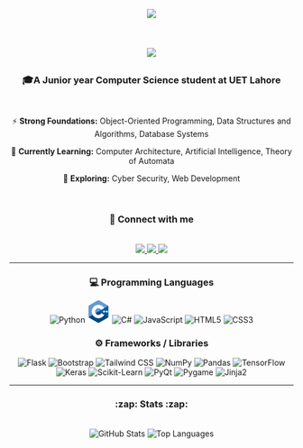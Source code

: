 <p align="center">
    <img src="https://user-images.githubusercontent.com/74038190/229223263-cf2e4b07-2615-4f87-9c38-e37600f8381a.gif" width="25%"/>
</p>

<h1 align="center">
    <img src="https://readme-typing-svg.herokuapp.com/?font=Righteous&size=35&center=true&vCenter=true&width=500&height=70&duration=6000&lines=Hi+There!+👋;+I'm+Saad+Tahir!" />
</h1>

<h3 align="center">🎓A Junior year Computer Science student at UET Lahore</h3>

<br/>

<div align="center">

⚡ **Strong Foundations:** Object-Oriented Programming, Data Structures and Algorithms, Database Systems

🔭 **Currently Learning:** Computer Architecture, Artificial Intelligence, Theory of Automata

🌟 **Exploring:** Cyber Security, Web Development

</div>
<br>
<div align="center"> 
    <h3>📧 Connect with me</h3>
    <br/>
    <a href="mailto:tahirsaad99@gmail.com">
        <img src="https://img.shields.io/badge/Gmail-333333?style=for-the-badge&logo=gmail&logoColor=red" />
    </a>
    <a href="https://linkedin.com/in/miansaadtahir" target="_blank">
        <img src="https://img.shields.io/badge/LinkedIn-0077B5?style=for-the-badge&logo=linkedin&logoColor=white" />
    </a>
    <a href="https://miansaadtahir.netlify.app/" target="_blank">
        <img src="https://img.shields.io/badge/Portfolio-FF5722?style=for-the-badge&logo=todoist&logoColor=white" />
    </a>
</div>

<hr/>

<div align="center">
    <h3>💻 Programming Languages</h3>
     <img src="https://cdn.jsdelivr.net/gh/devicons/devicon/icons/python/python-original.svg" alt="Python" width="40" height="40"/>
    <img src="https://raw.githubusercontent.com/devicons/devicon/master/icons/cplusplus/cplusplus-original.svg" alt="C++" width="40" height="40"/>
  <img src="https://cdn.jsdelivr.net/gh/devicons/devicon/icons/csharp/csharp-original.svg" alt="C#" width="40" height="40"/>
  <img src="https://cdn.jsdelivr.net/gh/devicons/devicon/icons/javascript/javascript-original.svg" alt="JavaScript" width="40" height="40"/>
  <img src="https://cdn.jsdelivr.net/gh/devicons/devicon/icons/html5/html5-original.svg" alt="HTML5" width="40" height="40"/>
  <img src="https://cdn.jsdelivr.net/gh/devicons/devicon/icons/css3/css3-original.svg" alt="CSS3" width="40" height="40"/>
    <br/> 
    <h3>⚙️ Frameworks / Libraries</h3>
  <img src="https://cdn.jsdelivr.net/gh/devicons/devicon/icons/flask/flask-original.svg" alt="Flask" width="40" height="40"/>
  <img src="https://cdn.jsdelivr.net/gh/devicons/devicon/icons/bootstrap/bootstrap-original.svg" alt="Bootstrap" width="40" height="40"/>
  <img src="https://www.vectorlogo.zone/logos/tailwindcss/tailwindcss-icon.svg" alt="Tailwind CSS" width="40" height="40"/>
  <img src="https://cdn.jsdelivr.net/gh/devicons/devicon/icons/numpy/numpy-original.svg" alt="NumPy" width="40" height="40"/>
  <img src="https://cdn.jsdelivr.net/gh/devicons/devicon/icons/pandas/pandas-original.svg" alt="Pandas" width="40" height="40"/>
  <img src="https://cdn.jsdelivr.net/gh/devicons/devicon/icons/tensorflow/tensorflow-original.svg" alt="TensorFlow" width="40" height="40"/>
  <img src="https://upload.wikimedia.org/wikipedia/commons/a/ae/Keras_logo.svg" alt="Keras" width="40" height="40"/>
  <img src="https://upload.wikimedia.org/wikipedia/commons/0/05/Scikit_learn_logo_small.svg" alt="Scikit-Learn" width="40" height="40"/>
  <img src="https://upload.wikimedia.org/wikipedia/commons/6/6a/PyQt_logo.svg" alt="PyQt" width="40" height="40"/>
  <img src="https://upload.wikimedia.org/wikipedia/commons/3/31/Pygame_logo.png" alt="Pygame" width="40" height="40"/>
  <img src="https://upload.wikimedia.org/wikipedia/commons/3/30/Jinja_Logo_Icon.png" alt="Jinja2" width="40" height="40"/>
</div>

<hr/>

<div align="center">
    <h3>:zap: Stats :zap:</h3>
    <br/> 
    <img width="390" src="https://github-readme-stats.vercel.app/api?username=miansaadtahir&show_icons=true&locale=en&theme=dark" alt="GitHub Stats" />
<!--     <img width="390" src="https://github-readme-streak-stats.herokuapp.com/?user=miansaadtahir&theme=dark" alt="Streak Stats" /> -->
    <img width="325" src="https://github-readme-stats.vercel.app/api/top-langs?username=miansaadtahir&show_icons=true&locale=en&layout=compact&theme=dark" alt="Top Languages" />

<!--     <a href="https://github.com/ryo-ma/github-profile-trophy" target="_blank">
        <img src="https://github-profile-trophy.vercel.app/?username=miansaadtahir&theme=dark" alt="GitHub Profile Trophy" />
    </a> -->
</div>
